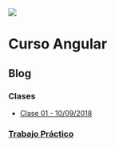 <img src="https://goo.gl/forms/hFdoUTpX9g0JK0C23" />

# Curso Angular

## Blog

### Clases

* [Clase 01 - 10/09/2018](/clase-01.md)

### [Trabajo Práctico](/tp/README.md)